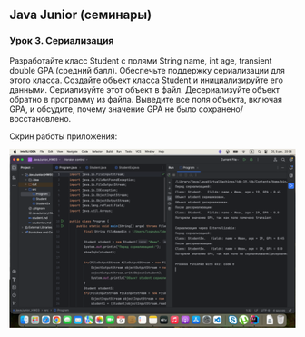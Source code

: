 ## Java Junior (семинары)

### Урок 3. Сериализация

Разработайте класс Student с полями String name, int age, transient double GPA (средний балл). 
Обеспечьте поддержку сериализации для этого класса. Создайте объект класса Student и инициализируйте его данными. 
Сериализуйте этот объект в файл. Десериализуйте объект обратно в программу из файла. 
Выведите все поля объекта, включая GPA, и обсудите, почему значение GPA не было сохранено/восстановлено.

Скрин работы приложения:

![1](https://github.com/PavelLogeiko/JavaJunior_HW03/blob/main/images/1.png)

